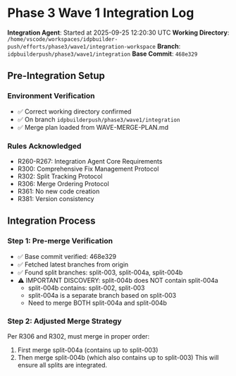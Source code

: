 # Phase 3 Wave 1 Integration Log

**Integration Agent**: Started at 2025-09-25 12:20:30 UTC
**Working Directory**: `/home/vscode/workspaces/idpbuilder-push/efforts/phase3/wave1/integration-workspace`
**Branch**: `idpbuilderpush/phase3/wave1/integration`
**Base Commit**: `468e329`

## Pre-Integration Setup

### Environment Verification
- ✅ Correct working directory confirmed
- ✅ On branch `idpbuilderpush/phase3/wave1/integration`
- ✅ Merge plan loaded from WAVE-MERGE-PLAN.md

### Rules Acknowledged
- R260-R267: Integration Agent Core Requirements
- R300: Comprehensive Fix Management Protocol
- R302: Split Tracking Protocol
- R306: Merge Ordering Protocol
- R361: No new code creation
- R381: Version consistency

## Integration Process

### Step 1: Pre-merge Verification
- ✅ Base commit verified: 468e329
- ✅ Fetched latest branches from origin
- ✅ Found split branches: split-003, split-004a, split-004b
- ⚠️ IMPORTANT DISCOVERY: split-004b does NOT contain split-004a
  - split-004b contains: split-002, split-003
  - split-004a is a separate branch based on split-003
  - Need to merge BOTH split-004a and split-004b

### Step 2: Adjusted Merge Strategy
Per R306 and R302, must merge in proper order:
1. First merge split-004a (contains up to split-003)
2. Then merge split-004b (which also contains up to split-003)
This will ensure all splits are integrated.